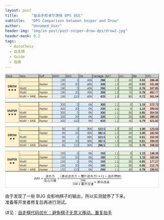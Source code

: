 ```yaml
---
layout: post
title: 		"狙击手和卓尔游侠 DPS 对比"
subtitle: 	"DPS Comparison between Sniper and Drow"
author: 	"Unnamed_User"
header-img: "img/in-post/post-sniper-drow-dps/drow2.jpg"
header-mask: 0.2
tags:
  - AutoChess
  - 自走棋
  - Guide
  - 指南
---
```


  

[![DPS Table](/img/in-post/post-sniper-drow-dps/table.png)](https://zizouqi.github.io/img/in-post/post-sniper-drow-dps/table.png)

由于发现了一些 BUG 会影响棋子的输出，所以实测就停了下来。  
准备等开发者修复后再进行测试。

详见：[自走棋代码优化：避免棋子无意义移动、重复抬手](/2019/05/10/autochess-code-optimization/)

  
